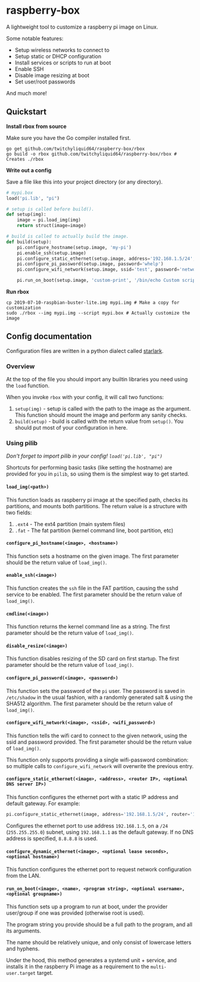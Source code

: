 # raspberry-box

A lightweight tool to customize a raspberry pi image on Linux.

Some notable features:

 * Setup wireless networks to connect to
 * Setup static or DHCP configuration
 * Install services or scripts to run at boot
 * Enable SSH
 * Disable image resizing at boot
 * Set user/root passwords

 And much more!

 ## Quickstart

**Install rbox from source**

Make sure you have the Go compiler installed first.

 ```shell
go get github.com/twitchyliquid64/raspberry-box/rbox
go build -o rbox github.com/twitchyliquid64/raspberry-box/rbox # Creates ./rbox
 ```

**Write out a config**

Save a file like this into your project directory (or any directory).

```python
# mypi.box
load('pi.lib', "pi")

# setup is called before build().
def setup(img):
    image = pi.load_img(img)
    return struct(image=image)

# build is called to actually build the image.
def build(setup):
    pi.configure_hostname(setup.image, 'my-pi')
    pi.enable_ssh(setup.image)
    pi.configure_static_ethernet(setup.image, address='192.168.1.5/24', router='192.168.1.1')
    pi.configure_pi_password(setup.image, password='whelp')
    pi.configure_wifi_network(setup.image, ssid='test', password='network')

    pi.run_on_boot(setup.image, 'custom-print', '/bin/echo Custom script started yo!!!!!!!!!!!')
```

**Run rbox**

```shell
cp 2019-07-10-raspbian-buster-lite.img mypi.img # Make a copy for customization
sudo ./rbox --img mypi.img --script mypi.box # Actually customize the image
```

## Config documentation

Configuration files are written in a python dialect called [starlark](https://github.com/bazelbuild/starlark).

### Overview

At the top of the file you should import any builtin libraries you need using the `load` function.

When you invoke `rbox` with your config, it will call two functions:

1. `setup(img)` - setup is called with the path to the image as the argument. This function should mount the image
   and perform any sanity checks.
2. `build(setup)` - build is called with the return value from `setup()`. You should put most of your configuration in here.

### Using pilib

*Don't forget to import pilib in your config! `load('pi.lib', "pi")`*

Shortcuts for performing basic tasks (like setting the hostname) are provided for you in `pilib`, so using them is the
simplest way to get started.

#### `load_img(<path>)`

This function loads as raspberry pi image at the specified path, checks its partitions, and mounts both partitions.
The return value is a structure with two fields:

1. `.ext4` - The ext4 partition (main system files)
2. `.fat` - The fat partition (kernel command line, boot partition, etc)

#### `configure_pi_hostname(<image>, <hostname>)`

This function sets a hostname on the given image. The first parameter should be the return value of `load_img()`.

#### `enable_ssh(<image>)`

This function creates the `ssh` file in the FAT partition, causing the sshd service to be enabled.
The first parameter should be the return value of `load_img()`.

#### `cmdline(<image>)`

This function returns the kernel command line as a string.
The first parameter should be the return value of `load_img()`.

#### `disable_resize(<image>)`

This function disables resizing of the SD card on first startup.
The first parameter should be the return value of `load_img()`.

#### `configure_pi_password(<image>, <password>)`

This function sets the password of the `pi` user. The password is saved in `/etc/shadow` in the usual fashion, with a randomly generated salt & using the SHA512 algorithm. The first parameter should be the return value of `load_img()`.

#### `configure_wifi_network(<image>, <ssid>, <wifi_password>)`

This function tells the wifi card to connect to the given network, using the ssid and password provided.
The first parameter should be the return value of `load_img()`.

This function only supports providing a single wifi-password combination: so multiple calls to `configure_wifi_network`
will overwrite the previous entry.

#### `configure_static_ethernet(<image>, <address>, <router IP>, <optional DNS server IP>)`

This function configures the ethernet port with a static IP address and default gateway. For example:

```python
pi.configure_static_ethernet(image, address='192.168.1.5/24', router='192.168.1.1')
```

Configures the ethernet port to use address `192.168.1.5`, on a `/24` (`255.255.255.0`) subnet, using `192.168.1.1` as the default
gateway.
If no DNS address is specified, `8.8.8.8` is used.

#### `configure_dynamic_ethernet(<image>, <optional lease seconds>, <optional hostname>)`

This function configures the ethernet port to request network configuration from the LAN.

#### `run_on_boot(<image>, <name>, <program string>, <optional username>, <optional groupname>)`

This function sets up a program to run at boot, under the provider user/group if one was provided (otherwise
  root is used).

The program string you provide should be a full path to the program, and all its arguments.

The name should be relatively unique, and only consist of lowercase letters and hyphens.

Under the hood, this method generates a systemd unit + service, and installs it in the raspberry Pi image as a requirement
to the `multi-user.target` target.
